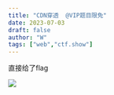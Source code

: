 ```yaml
---
title: "CDN穿透  @VIP题目限免"
date: 2023-07-03
draft: false
author: "W"
tags: ["web","ctf.show"]
---
```


 直接给了flag

![](/ctf.show/946/1.webp)

